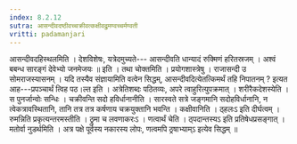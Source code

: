 ```yaml
---
index: 8.2.12
sutra: आसन्दीवदष्ठीवच्चक्रीवत्कक्षीवद्रुमण्वच्चर्मण्वती
vritti: padamanjari
---
```


 आसन्दीवदहिस्थलमिति । देशविशेषः, यत्रेदमुच्यते--- आसन्दीवति धान्यादं रुक्मिणं हरितस्रजम् । अश्वं बबन्ध सारङ्गं देवेभ्यो जनमेजयः ॥ इति । तथा चोक्तमिति । प्रयोगशास्त्रेषु । राजासन्दी उ सोमराजस्यासनम् । यदि तस्यैव संज्ञायामिति वत्वेन सिद्धम्, आसन्दीवदित्येतत्किमर्थं तहि निपातनम् ? इत्यत आह---प्रपञ्चार्थं त्विह पठ।ल्त इति । अत्रेतिशब्दः पठितव्यः, अपरे त्वाहुरित्युपक्रमात् । शरीरैकदेशस्येति । स पुनर्जान्वोः सन्धिः । चक्रीवन्ति सदो हविर्धानानीति । सारस्वते सत्रे जङ्गमानि सदोहविर्धानानि, न त्वेकत्रावस्थितानि, तानि तत्र तत्र कर्षणाय चक्रयुक्तानि भवन्ति । कक्षीवानिति । ठ्हलःऽ इति दीर्घत्वम् । रुमन्निति प्रकृत्यन्तरमस्तीति । ठ्रुमा च लवणाकरःऽ । णत्वार्थं चेति । ठ्पदान्तस्यऽ इति प्रतिषेधप्रसङ्गात् । मतोर्वा नुडर्थमिति । अत्र पक्षे पूर्वस्य नकारस्य लोपः, णत्वमपि ठ्रषाभ्याम्ऽ इत्येव सिद्धम् ॥